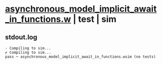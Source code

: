 # [asynchronous_model_implicit_await_in_functions.w](../../../../examples/tests/valid/asynchronous_model_implicit_await_in_functions.w) | test | sim

## stdout.log
```log
- Compiling to sim...
✔ Compiling to sim...
pass ─ asynchronous_model_implicit_await_in_functions.wsim (no tests)
```


